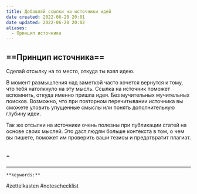 ```yaml
---
title: Добавляй ссылки на источники идей
date created: 2022-06-20 20:01
date updated: 2022-06-20 20:02
aliases:
  - Принцип источника
---
```


## ==Принцип источника==

Сделай отсылку на то место, откуда ты взял идею.

В момент размышления над заметкой часто хочется вернутся к тому, что тебя натолкнуло на эту мысль. Ссылка на источник поможет вспомнить, откуда именно пришла идея. Без мучительных мучительных поисков. Возможно, что при повторном перечитывании источника вы сможете уловить упущенные смыслы или понять дополнительную глубину идеи.

Так же отсылки на источники очень полезны при публикации статей на основе своих мыслей. Это даст людям больше контекста в том, о чем вы пишете, поможет им проверить ваши тезисы и предотвратит плагиат.

## -

---

`**keywords:**`

#zettelkasten
#noteschecklist
